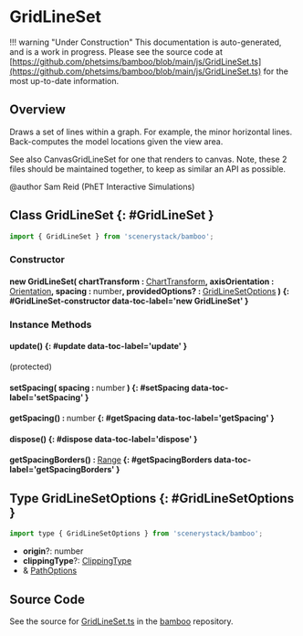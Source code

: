 # GridLineSet

!!! warning "Under Construction"
    This documentation is auto-generated, and is a work in progress. Please see the source code at
    [https://github.com/phetsims/bamboo/blob/main/js/GridLineSet.ts](https://github.com/phetsims/bamboo/blob/main/js/GridLineSet.ts) for the most up-to-date information.

## Overview

Draws a set of lines within a graph.  For example, the minor horizontal lines.  Back-computes the model
locations given the view area.

See also CanvasGridLineSet for one that renders to canvas. Note, these 2 files should be maintained together,
to keep as similar an API as possible.

@author Sam Reid (PhET Interactive Simulations)

## Class GridLineSet {: #GridLineSet }


```js
import { GridLineSet } from 'scenerystack/bamboo';
```
### Constructor

#### new GridLineSet( chartTransform : <span style="font-weight: 400;">[ChartTransform](../bamboo/ChartTransform.md)</span>, axisOrientation : <span style="font-weight: 400;">[Orientation](../phet-core/Orientation.md)</span>, spacing : <span style="font-weight: 400;"><span style="color: hsla(calc(var(--md-hue) + 180deg),80%,40%,1);">number</span></span>, providedOptions? : <span style="font-weight: 400;">[GridLineSetOptions](../bamboo/GridLineSet.md#GridLineSetOptions)</span> ) {: #GridLineSet-constructor data-toc-label='new GridLineSet' }

### Instance Methods

#### update() {: #update data-toc-label='update' }

(protected)

#### setSpacing( spacing : <span style="font-weight: 400;"><span style="color: hsla(calc(var(--md-hue) + 180deg),80%,40%,1);">number</span></span> ) {: #setSpacing data-toc-label='setSpacing' }

#### getSpacing() : <span style="font-weight: 400;"><span style="color: hsla(calc(var(--md-hue) + 180deg),80%,40%,1);">number</span></span> {: #getSpacing data-toc-label='getSpacing' }

#### dispose() {: #dispose data-toc-label='dispose' }

#### getSpacingBorders() : <span style="font-weight: 400;">[Range](../dot/Range.md)</span> {: #getSpacingBorders data-toc-label='getSpacingBorders' }



## Type GridLineSetOptions {: #GridLineSetOptions }


```js
import type { GridLineSetOptions } from 'scenerystack/bamboo';
```


- **origin**?: <span style="color: hsla(calc(var(--md-hue) + 180deg),80%,40%,1);">number</span>
- **clippingType**?: [ClippingType](../bamboo/ClippingType.md)
- &amp; [PathOptions](../scenery/Path.md#PathOptions)




## Source Code

See the source for [GridLineSet.ts](https://github.com/phetsims/bamboo/blob/main/js/GridLineSet.ts) in the [bamboo](https://github.com/phetsims/bamboo) repository.
